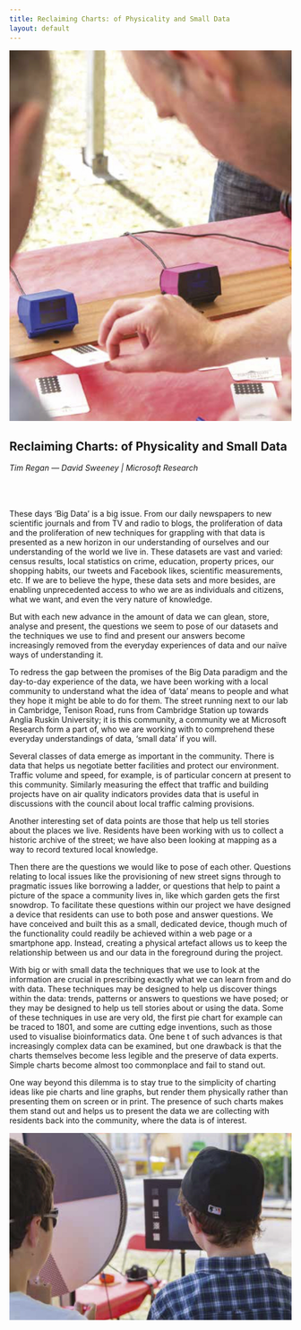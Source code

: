 ```yaml
---
title: Reclaiming Charts: of Physicality and Small Data
layout: default
---
```


![](/images/01a.jpg)

## Reclaiming Charts: of Physicality and Small Data
*Tim Regan — David Sweeney | Microsoft Research*

<br />
<br />
<br />
These days ‘Big Data’ is a big issue. From our daily newspapers to new scientific journals and from TV and radio to blogs, the proliferation of data and the proliferation of new techniques for grappling with that data is presented as a new horizon in our understanding of ourselves and our understanding of the world we live in. These datasets are vast and varied: census results, local statistics on crime, education, property prices, our shopping habits, our tweets and Facebook likes, scientific measurements, etc. If we are to believe the hype, these data sets and more besides, are enabling unprecedented access to who we are as individuals and citizens, what we want, and even the very nature of knowledge.

But with each new advance in the amount of data we can glean, store, analyse and present, the questions we seem to pose of our datasets and the techniques we use to find and present our answers become increasingly removed from the everyday experiences of data and our naïve ways of understanding it.

To redress the gap between the promises of the Big Data paradigm and the day-to-day experience of the data, we have been working with a local community to understand what the idea of ‘data’ means to people and what they hope it might be able to do for them. The street running next to our lab in Cambridge, Tenison Road, runs from Cambridge Station up towards Anglia Ruskin University; it is this community, a community we at Microsoft Research form a part of, who we are working with to comprehend these everyday understandings of data, ‘small data’ if you will.

Several classes of data emerge as important in the community. There is data that helps us negotiate better facilities and protect our environment. Traffic volume and speed, for example, is of particular concern at present to this community. Similarly measuring the effect that traffic and building projects have on air quality indicators provides data that is useful in discussions with the council about local traffic calming provisions.

Another interesting set of data points are those that help us tell stories about the places we live. Residents have been working with us to collect a historic archive of the street; we have also been looking at mapping as a way to record textured local knowledge.

Then there are the questions we would like to pose of each other. Questions relating to local issues like the provisioning of new street signs through to pragmatic issues like borrowing a ladder, or questions that help to paint a picture of the space a community lives in, like which garden gets the first snowdrop. To facilitate these questions within our project we have designed a device that residents can use to both pose and answer questions. We have conceived and built this as a small, dedicated device, though much of the functionality could readily be achieved within a web page or a smartphone app. Instead, creating a physical artefact allows us to keep the relationship between us and our data in the foreground during the project.

With big or with small data the techniques that we use to look at the information are crucial in prescribing exactly what we can learn from and do with data. These techniques may be designed to help us discover things within the data: trends, patterns or answers to questions we have posed; or they may be designed to help us tell stories about or using the data. Some of these techniques in use are very old, the first pie chart for example can be traced to 1801, and some are cutting edge inventions, such as those used to visualise bioinformatics data. One bene t of such advances is that increasingly complex data can be examined, but one drawback is that the charts themselves become less legible and the preserve of data experts. Simple charts become almost too commonplace and fail to stand out.

One way beyond this dilemma is to stay true to the simplicity of charting ideas like pie charts and line graphs, but render them physically rather than presenting them on screen or in print. The presence of such charts makes them stand out and helps us to present the data we are collecting with residents back into the community, where the data is of interest.

![](/images/01b.jpg)
